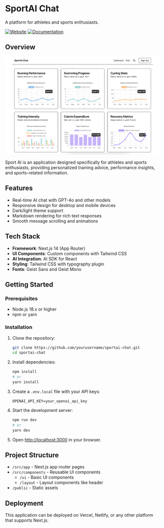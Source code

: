 # SportAI Chat

A platform for athletes and sports enthusiasts.

[![Website](https://img.shields.io/website?label=Visit%20Website&style=for-the-badge&url=https%3A%2F%2Fsport-platform.vercel.app%2F)](https://sport-platform.vercel.app/)
[![Documentation](https://img.shields.io/badge/Explore%20Code-View%20Code-blue?style=for-the-badge)](https://github.com/francotechadmin/sport-platform)

## Overview

[![SportAI Chat](/public/app-sc.png)](https://sport-platform.vercel.app/)

Sport AI is an application designed specifically for athletes and sports enthusiasts, providing personalized training advice, performance insights, and sports-related information.

## Features

- Real-time AI chat with GPT-4o and other models
- Responsive design for desktop and mobile devices
- Dark/light theme support
- Markdown rendering for rich text responses
- Smooth message scrolling and animations

## Tech Stack

- **Framework**: Next.js 14 (App Router)
- **UI Components**: Custom components with Tailwind CSS
- **AI Integration**: AI SDK for React
- **Styling**: Tailwind CSS with typography plugin
- **Fonts**: Geist Sans and Geist Mono

## Getting Started

### Prerequisites

- Node.js 18.x or higher
- npm or yarn

### Installation

1. Clone the repository:

   ```bash
   git clone https://github.com/yourusername/sportai-chat.git
   cd sportai-chat
   ```

2. Install dependencies:

   ```bash
   npm install
   # or
   yarn install
   ```

3. Create a `.env.local` file with your API keys:

   ```
   OPENAI_API_KEY=your_openai_api_key
   ```

4. Start the development server:

   ```bash
   npm run dev
   # or
   yarn dev
   ```

5. Open [http://localhost:3000](http://localhost:3000) in your browser.

## Project Structure

- `/src/app` - Next.js app router pages
- `/src/components` - Reusable UI components
  - `/ui` - Basic UI components
  - `/layout` - Layout components like header
- `/public` - Static assets

## Deployment

This application can be deployed on Vercel, Netlify, or any other platform that supports Next.js.
